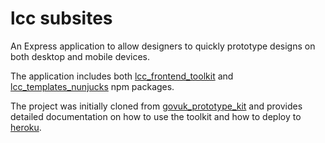 # lcc subsites

An Express application to allow designers to quickly prototype designs on both desktop and mobile devices.

The application includes both [lcc_frontend_toolkit](https://www.npmjs.com/package/lcc_frontend_toolkit) and [lcc_templates_nunjucks](https://www.npmjs.com/package/lcc_templates_nunjucks) npm packages.

The project was initially cloned from [govuk_prototype_kit](https://github.com/alphagov/govuk_prototype_kit) and provides detailed documentation on how to use the toolkit and how to deploy to [heroku](https://www.heroku.com/).

